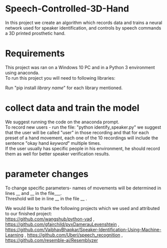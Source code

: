 # Speech-Controlled-3D-Hand
In this project we create an algorithm which records data and trains a neural network used for speaker identification, and controls by speech commands a 3D printed prosthetic hand.

# Requirements
This project was ran on a Windows 10 PC and in a Python 3 environment using anaconda.<br/>
To run this project you will need to following libraries:<br/>


Run "pip install *library name*" for each library mentioned.

# collect data and train the model
We suggest running the code on the anaconda prompt.<br/>
To record new users - run the file: "python identify_speaker.py" we suggest that the user will be called "user" in those recording and that for each preset of a hand movement, each one of the 10 recordings will include the sentence "okay hand *keyword*" multiple times.<br/>
If the user usually has specific people in his environment, he should record them as well for better speaker verification results.

# parameter changes
To change specific parameters- names of movements will be determined in lines __ and __ in the file___. <br/>
Threshold will be in line __ in the file __ .

We would like to thank the following projects which we used and attributed to our finished project:<br/>
https://github.com/wangshub/python-vad , https://github.com/gfairchild/pyxDamerauLevenshtein , 
https://github.com/VaibhavBhapkar/Speaker-Identification-Using-Machine-Learning , 
https://github.com/Uberi/speech_recognition , 
https://github.com/resemble-ai/Resemblyzer
